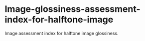 # Image-glossiness-assessment-index-for-halftone-image
Image assessment index for halftone image glossiness.
